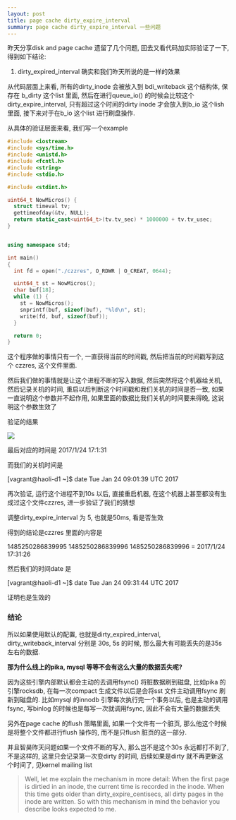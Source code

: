 ```yaml
---
layout: post
title: page cache dirty_expire_interval
summary: page cache dirty_expire_interval 一些问题
---
```



昨天分享disk and page cache 遗留了几个问题, 回去又看代码加实际验证了一下, 得到如下结论:

1. dirty_expired_interval 确实和我们昨天所说的是一样的效果

从代码层面上来看, 所有的dirty_inode 会被放入到 bdi_writeback 这个结构体, 保存在 b_dirty 这个list 里面, 然后在进行queue_io() 的时候会比较这个 dirty_expire_interval, 只有超过这个时间的dirty inode 才会放入到b_io 这个lish 里面, 接下来对于在b_io 这个list 进行刷盘操作.

从具体的验证层面来看, 我们写一个example

```c++
#include <iostream>
#include <sys/time.h>
#include <unistd.h>
#include <fcntl.h>
#include <string>
#include <stdio.h>

#include <stdint.h>

uint64_t NowMicros() {
  struct timeval tv;
  gettimeofday(&tv, NULL);
  return static_cast<uint64_t>(tv.tv_sec) * 1000000 + tv.tv_usec;
}


using namespace std;

int main()
{
  int fd = open("./czzres", O_RDWR | O_CREAT, 0644);

  uint64_t st = NowMicros();
  char buf[18];
  while (1) {
    st = NowMicros();
    snprintf(buf, sizeof(buf), "%ld\n", st);
    write(fd, buf, sizeof(buf));
  }

  return 0;
}
```

这个程序做的事情只有一个, 一直获得当前的时间戳, 然后把当前的时间戳写到这个 czzres, 这个文件里面.

然后我们做的事情就是让这个进程不断的写入数据, 然后突然将这个机器给关机, 然后记录关机的时间, 重启以后判断这个时间戳和我们关机的时间是否一致, 如果一直说明这个参数并不起作用, 如果里面的数据比我们关机的时间要来得晚, 这说明这个参数生效了

验证的结果

![](https://ww3.sinaimg.cn/large/006tNc79ly1fc1ucvhmcvj30ek07ldgg.jpg)

最后对应的时间是 2017/1/24 17:1:31

而我们的关机时间是

[vagrant@haoli-d1 ~]$ date
Tue Jan 24 09:01:39 UTC 2017

再次验证, 运行这个进程不到10s 以后, 直接重启机器, 在这个机器上甚至都没有生成过这个文件czzres, 进一步验证了我们的猜想

调整dirty_expire_interval 为 5, 也就是50ms, 看是否生效

得到的结论是czzres 里面的内容是

1485250286839995
1485250286839996
1485250286839996 = 2017/1/24 17:31:26

然后我们的时间date 是

[vagrant@haoli-d1 ~]$ date
Tue Jan 24 09:31:44 UTC 2017

证明也是生效的

### 结论

所以如果使用默认的配置, 也就是dirty_expired_interval, dirty_writeback_interval 分别是 30s, 5s 的时候, 那么最大有可能丢失的是35s 左右的数据. 

**那为什么线上的pika, mysql 等等不会有这么大量的数据丢失呢?**

因为这些引擎内部默认都会主动的去调用fsync() 将脏数据刷到磁盘, 比如pika 的引擎rocksdb, 在每一次compact 生成文件以后是会将sst 文件主动调用fsync 刷新到磁盘的. 比如mysql 的innodb 引擎每次执行完一个事务以后, 也是主动的调用fsync, 写binlog 的时候也是每写一次就调用fsync, 因此不会有大量的数据丢失

另外在page cache 的flush 策略里面, 如果一个文件有一个脏页, 那么他这个时候是将整个文件都进行flush 操作的, 而不是只flush 脏页的这一部分.

并且智昊昨天问题如果一个文件不断的写入, 那么岂不是这个30s 永远都打不到了, 不是这样的, 这里只会记录第一次变dirty 的时间, 后续如果是dirty 就不再更新这个时间了, 见kernel mailing list

> Well, let me explain the mechanism in more detail: When the first page is dirtied in an inode, the current time is recorded in the inode. When this time gets older than dirty_expire_centisecs, all dirty pages in the inode are written. So with this mechanism in mind the behavior you describe looks expected to me.
